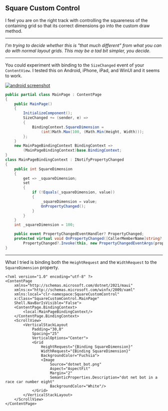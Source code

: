 ## Square Custom Control

I feel you are on the right track with controlling the squareness of the containing grid so that its correct dimensions go into the custom draw method. 

___
*I'm trying to decide whether this is "that much different" from what you can do with normal layout grids. This may be a tad bit simpler, you decide.*
___

You could experiment with binding to the `SizeChanged` event of your `ContentView`. I tested this on Android, iPhone, iPad, and WinUI and it seems to work.

[![android screenshot][1]][1]


```csharp
public partial class MainPage : ContentPage
{
    public MainPage()
    {
        InitializeComponent();
        SizeChanged += (sender, e) =>
        {
            BindingContext.SquareDimension =  
                (int)Math.Max(100, (Math.Min(Height, Width)));
        };
    }
    new MainPageBindingContext BindingContext => 
        (MainPageBindingContext)base.BindingContext;
}
class MainPageBindingContext : INotifyPropertyChanged
{
    public int SquareDimension
    {
        get => _squareDimension;
        set
        {
            if (!Equals(_squareDimension, value))
            {
                _squareDimension = value;
                OnPropertyChanged();
            }
        }
    }
    int _squareDimension = 100;

    public event PropertyChangedEventHandler? PropertyChanged;
    protected virtual void OnPropertyChanged([CallerMemberName]string? propertyName = null) =>
        PropertyChanged?.Invoke(this, new PropertyChangedEventArgs(propertyName));
}
```

___

What I tried is binding both the `HeightRequest` and the `WidthRequest` to the `SquareDimension` property.

```xaml
<?xml version="1.0" encoding="utf-8" ?>
<ContentPage 
    xmlns="http://schemas.microsoft.com/dotnet/2021/maui"
    xmlns:x="http://schemas.microsoft.com/winfx/2009/xaml"
    xmlns:local="clr-namespace:SquareCustomControl"
    x:Class="SquareCustomControl.MainPage"
    Shell.NavBarIsVisible="False">
    <ContentPage.BindingContext>
        <local:MainPageBindingContext/>
    </ContentPage.BindingContext>
    <ScrollView>
        <VerticalStackLayout
            Padding="30,0"
            Spacing="25"
            VerticalOptions="Center">
            <Grid
                HeightRequest="{Binding SquareDimension}"
                WidthRequest="{Binding SquareDimension}"
                BackgroundColor="Fuchsia">
                <Image
                    Source="dotnet_bot.png"
                    Aspect="AspectFit"
                    Margin="2"
                    SemanticProperties.Description="dot net bot in a race car number eight" 
                    BackgroundColor="White"/>
            </Grid>
        </VerticalStackLayout>
    </ScrollView>
</ContentPage>
```


  [1]: https://i.stack.imgur.com/8NWxp.png